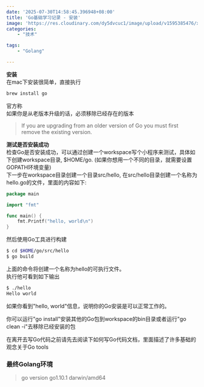 ```yaml
---
date: '2025-07-30T14:58:45.396948+08:00'
title: 'Go基础学习记录 - 安装'
image: 'https://res.cloudinary.com/dy5dvcuc1/image/upload/v1595385476/xiaorongmao/golang.jpg'
categories:
    - "技术"

tags:
    - "Golang"

---
```


**安装**  
在mac下安装很简单，直接执行

```bash
brew install go
```

官方称  
如果你是从老版本升级的话，必须移除已经存在的版本

> If you are upgrading from an older version of Go you must first remove the existing version.

**测试是否安装成功**  
检查Go是否安装成功，可以通过创建一个workspace写个小程序来测试，具体如下创建workspace目录, $HOME/go. (如果你想用一个不同的目录，就需要设置GOPATH环境变量)  
下一步在workspace目录创建一个目录src/hello, 在src/hello目录创建一个名称为hello.go的文件，里面的内容如下:

```go
package main

import "fmt"

func main() {
    fmt.Printf("hello, world\n")
}
```

然后使用Go工具进行构建

```bash
$ cd $HOME/go/src/hello
$ go build
```

上面的命令将创建一个名称为hello的可执行文件。  
执行他可看到如下输出

```bash
$ ./hello
Hello world
```

如果你看到"hello, world"信息，说明你的Go安装是可以正常工作的。

你可以运行"go install"安装其他的Go包到workspace的bin目录或者运行"go clean -i"去移除已经安装的包

在离开去写Go代码之前请先去阅读下如何写Go代码文档，里面描述了许多基础的观念关于Go tools

### **最终Golang环境**

> go version go1.10.1 darwin/amd64
